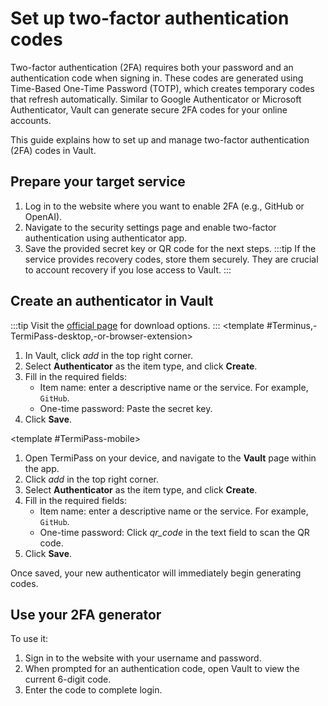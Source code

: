 # Set up two-factor authentication codes
Two-factor authentication (2FA) requires both your password and an authentication code when signing in. These codes are generated using Time-Based One-Time Password (TOTP), which creates temporary codes that refresh automatically. Similar to Google Authenticator or Microsoft Authenticator, Vault can generate secure 2FA codes for your online accounts.

This guide explains how to set up and manage two-factor authentication (2FA) codes in Vault.
## Prepare your target service
1. Log in to the website where you want to enable 2FA (e.g., GitHub or OpenAI).
2. Navigate to the security settings page and enable two-factor authentication using authenticator app.
3. Save the provided secret key or QR code for the next steps.
:::tip
If the service provides recovery codes, store them securely. They are crucial to account recovery if you lose access to Vault.
:::

## Create an authenticator in Vault
:::tip
Visit the [official page](https://www.jointerminus.com/termipass) for download options.
:::
<tabs>
<template #Terminus,-TermiPass-desktop,-or-browser-extension>

1. In Vault, click <i class="material-icons">add</i> in the top right corner.
2. Select **Authenticator** as the item type, and click **Create**.
3. Fill in the required fields:
    - Item name: enter a descriptive name or the service. For example, `GitHub`.
    - One-time password: Paste the secret key.
4. Click **Save**.
</template>

<template #TermiPass-mobile>

1. Open TermiPass on your device, and navigate to the **Vault** page within the app.
2. Click <i class="material-icons">add</i> in the top right corner.
3. Select **Authenticator** as the item type, and click **Create**.
4. Fill in the required fields:
    - Item name: enter a descriptive name or the service. For example, `GitHub`.
    - One-time password: Click <i class="material-icons">qr_code</i> in the text field to scan the QR code.
5. Click **Save**.
</template>
</tabs>
Once saved, your new authenticator will immediately begin generating codes.

## Use your 2FA generator
 To use it:
1. Sign in to the website with your username and password.
2. When prompted for an authentication code, open Vault to view the current 6-digit code.
3. Enter the code to complete login.
